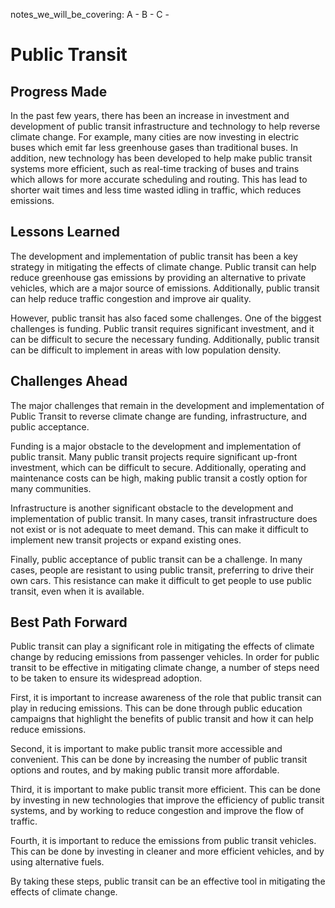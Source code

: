 notes_we_will_be_covering:
A -
B -
C -

# Public Transit

## Progress Made

In the past few years, there has been an increase in investment and development of public transit infrastructure and technology to help reverse climate change. For example, many cities are now investing in electric buses which emit far less greenhouse gases than traditional buses. In addition, new technology has been developed to help make public transit systems more efficient, such as real-time tracking of buses and trains which allows for more accurate scheduling and routing. This has lead to shorter wait times and less time wasted idling in traffic, which reduces emissions.

## Lessons Learned

The development and implementation of public transit has been a key strategy in mitigating the effects of climate change. Public transit can help reduce greenhouse gas emissions by providing an alternative to private vehicles, which are a major source of emissions. Additionally, public transit can help reduce traffic congestion and improve air quality.

However, public transit has also faced some challenges. One of the biggest challenges is funding. Public transit requires significant investment, and it can be difficult to secure the necessary funding. Additionally, public transit can be difficult to implement in areas with low population density.

## Challenges Ahead

The major challenges that remain in the development and implementation of Public Transit to reverse climate change are funding, infrastructure, and public acceptance.

Funding is a major obstacle to the development and implementation of public transit. Many public transit projects require significant up-front investment, which can be difficult to secure. Additionally, operating and maintenance costs can be high, making public transit a costly option for many communities.

Infrastructure is another significant obstacle to the development and implementation of public transit. In many cases, transit infrastructure does not exist or is not adequate to meet demand. This can make it difficult to implement new transit projects or expand existing ones.

Finally, public acceptance of public transit can be a challenge. In many cases, people are resistant to using public transit, preferring to drive their own cars. This resistance can make it difficult to get people to use public transit, even when it is available.

## Best Path Forward

Public transit can play a significant role in mitigating the effects of climate change by reducing emissions from passenger vehicles. In order for public transit to be effective in mitigating climate change, a number of steps need to be taken to ensure its widespread adoption.

First, it is important to increase awareness of the role that public transit can play in reducing emissions. This can be done through public education campaigns that highlight the benefits of public transit and how it can help reduce emissions.

Second, it is important to make public transit more accessible and convenient. This can be done by increasing the number of public transit options and routes, and by making public transit more affordable.

Third, it is important to make public transit more efficient. This can be done by investing in new technologies that improve the efficiency of public transit systems, and by working to reduce congestion and improve the flow of traffic.

Fourth, it is important to reduce the emissions from public transit vehicles. This can be done by investing in cleaner and more efficient vehicles, and by using alternative fuels.

By taking these steps, public transit can be an effective tool in mitigating the effects of climate change.
